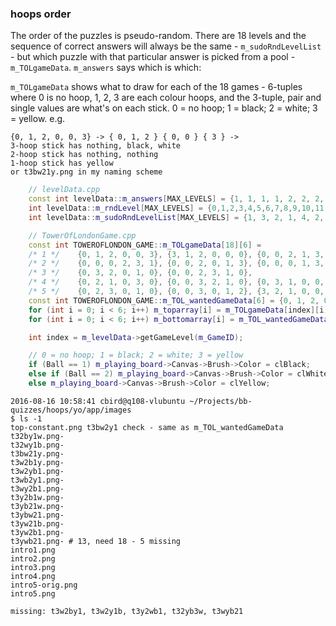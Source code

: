 ### hoops order

The order of the puzzles is pseudo-random. There are 18 levels and the sequence of correct answers will always be the same - `m_sudoRndLevelList` - but which puzzle with that particular answer is picked from a pool - `m_TOLgameData`. `m_answers` says which is which:

`m_TOLgameData` shows what to draw for each of the 18 games - 6-tuples where 0 is no hoop, 1, 2, 3 are each colour hoops, and the 3-tuple, pair and single values are what's on each stick. 0 = no hoop; 1 = black; 2 = white; 3 = yellow. e.g.

    {0, 1, 2, 0, 0, 3} -> { 0, 1, 2 } { 0, 0 } { 3 } -> 
    3-hoop stick has nothing, black, white
    2-hoop stick has nothing, nothing
    1-hoop stick has yellow
    or t3bw21y.png in my naming scheme

```cpp
    // levelData.cpp
    const int levelData::m_answers[MAX_LEVELS] = {1, 1, 1, 1, 2, 2, 2, 2, 3, 3, 4, 4, 4, 4, 5, 5, 5, 5};
    int levelData::m_rndLevel[MAX_LEVELS] = {0,1,2,3,4,5,6,7,8,9,10,11,12,13,14,15,16,17};
    int levelData::m_sudoRndLevelList[MAX_LEVELS] = {1, 3, 2, 1, 4, 2, 5, 2, 2, 3, 1, 5, 4, 4, 5, 4, 1, 5};

    // TowerOfLondonGame.cpp
    const int TOWEROFLONDON_GAME::m_TOLgameData[18][6] =
    /* 1 */    {0, 1, 2, 0, 0, 3}, {3, 1, 2, 0, 0, 0}, {0, 0, 2, 1, 3, 0}, {0, 0, 2, 0, 3, 1},  // t3bw21y-, t3ybw21-, t3w2by1?, t3w2y1b?
    /* 2 */    {0, 0, 0, 2, 3, 1}, {0, 0, 2, 0, 1, 3}, {0, 0, 0, 1, 3, 2}, {0, 3, 2, 0, 0, 1},  // t32wy1b-, t3w2b1y-, t32by1w-, t3yw21b-
    /* 3 */    {0, 3, 2, 0, 1, 0}, {0, 0, 2, 3, 1, 0},                                          // t3yw2b1-, t3w2yb1-
    /* 4 */    {0, 2, 1, 0, 3, 0}, {0, 0, 3, 2, 1, 0}, {0, 3, 1, 0, 0, 2}, {0, 0, 0, 3, 1, 2},  // t3wb2y1-, t3y2wb1?, t3yb21w-, t32yb3w?
    /* 5 */    {0, 2, 3, 0, 1, 0}, {0, 0, 3, 0, 1, 2}, {3, 2, 1, 0, 0, 0}, {2, 3, 1, 0, 0, 0};  // t3wy2b1-, t3y2b1w-, t3ywb21-, t3wyb21?
    const int TOWEROFLONDON_GAME::m_TOL_wantedGameData[6] = {0, 1, 2, 0, 3, 0}; // fixed configuration which was at the bottom, now at top - t3bw2y1
    for (int i = 0; i < 6; i++) m_toparray[i] = m_TOLgameData[index][i];    // top images
    for (int i = 0; i < 6; i++) m_bottomarray[i] = m_TOL_wantedGameData[i]; // bottom image

    int index = m_levelData->getGameLevel(m_GameID);

    // 0 = no hoop; 1 = black; 2 = white; 3 = yellow
    if (Ball == 1) m_playing_board->Canvas->Brush->Color = clBlack;
    else if (Ball == 2) m_playing_board->Canvas->Brush->Color = clWhite;
    else m_playing_board->Canvas->Brush->Color = clYellow;
```

    2016-08-16 10:58:41 cbird@q108-vlubuntu ~/Projects/bb-quizzes/hoops/yo/app/images
    $ ls -1
    top-constant.png t3bw2y1 check - same as m_TOL_wantedGameData
    t32by1w.png-
    t32wy1b.png-
    t3bw21y.png-
    t3w2b1y.png-
    t3w2yb1.png-
    t3wb2y1.png-
    t3wy2b1.png-
    t3y2b1w.png-
    t3yb21w.png-
    t3ybw21.png-
    t3yw21b.png-
    t3yw2b1.png-
    t3ywb21.png- # 13, need 18 - 5 missing
    intro1.png
    intro2.png
    intro3.png
    intro4.png
    intro5-orig.png
    intro5.png

    missing: t3w2by1, t3w2y1b, t3y2wb1, t32yb3w, t3wyb21